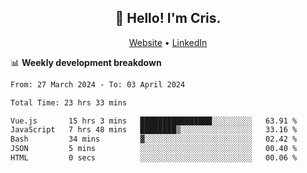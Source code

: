 
<h2 align="center">👋 Hello! I'm Cris.</h2>
<p align="center">
  <a href="https://www.criscunas.dev">Website</a> •
  <a href="https://www.linkedin.com/in/cristophercunas/">LinkedIn</a> 
</p>


📊 **Weekly development breakdown**
<!--START_SECTION:waka-->

```txt
From: 27 March 2024 - To: 03 April 2024

Total Time: 23 hrs 33 mins

Vue.js       15 hrs 3 mins   ████████████████░░░░░░░░░   63.91 %
JavaScript   7 hrs 48 mins   ████████▒░░░░░░░░░░░░░░░░   33.16 %
Bash         34 mins         ▓░░░░░░░░░░░░░░░░░░░░░░░░   02.42 %
JSON         5 mins          ░░░░░░░░░░░░░░░░░░░░░░░░░   00.40 %
HTML         0 secs          ░░░░░░░░░░░░░░░░░░░░░░░░░   00.06 %
```

<!--END_SECTION:waka-->
